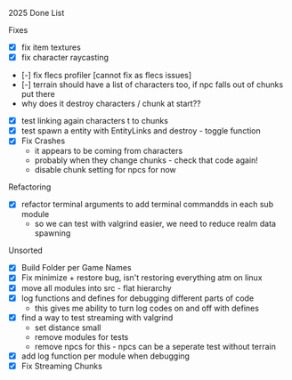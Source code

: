 2025 Done List

Fixes
- [x] fix item textures
- [x] fix character raycasting
- [-] fix flecs profiler [cannot fix as flecs issues]
- [-] terrain should have a list of characters too, if npc falls out of chunks put there
- why does it destroy characters / chunk at start??
- [x] test linking again characters t to chunks
- [x] test spawn a entity with EntityLinks and destroy - toggle function
- [x] Fix Crashes
    - it appears to be coming from characters
    - probably when they change chunks - check that code again!
    - disable chunk setting for npcs for now

Refactoring
- [x] refactor terminal arguments to add terminal commandds in each sub module
    - so we can test with valgrind easier, we need to reduce realm data spawning

Unsorted
- [x] Build Folder per Game Names
- [x] Fix minimize + restore bug, isn't restoring everything atm on linux
- [x] move all modules into src - flat hierarchy
- [x] log functions and defines for debugging different parts of code
    - this gives me ability to turn log codes on and off with defines
- [x] find a way to test streaming with valgrind
    - set distance small
    - remove modules for tests
    - remove npcs for this - npcs can be a seperate test without terrain
- [x] add log function per module when debugging
- [x] Fix Streaming Chunks